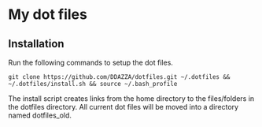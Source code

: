 My dot files
============

Installation
------------
Run the following commands to setup the dot files.

    git clone https://github.com/DDAZZA/dotfiles.git ~/.dotfiles && ~/.dotfiles/install.sh && source ~/.bash_profile

The install script creates links from the home directory to the files/folders in the dotfiles directory.
All current dot files will be moved into a directory named dotfiles_old.
